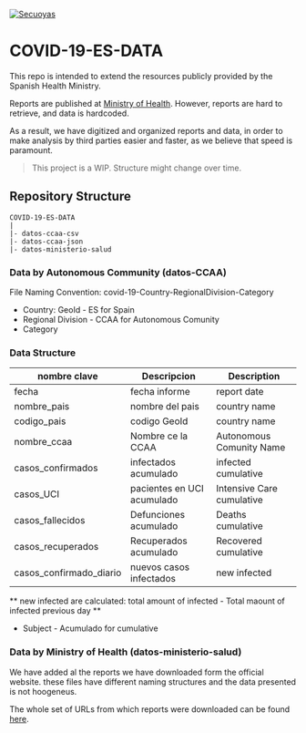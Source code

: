 <a href="https://coronavirus.secuoyas.com"><img src="https://coronavirus.secuoyas.com/img/COVID-19-ES-Cover.png" title="covid-19-es-cover" alt="Secuoyas"></a>

# COVID-19-ES-DATA

This repo is intended to extend the resources publicly provided by the Spanish Health Ministry.

Reports are published at [Ministry of Health](https://www.mscbs.gob.es/profesionales/saludPublica/ccayes/alertasActual/nCov-China/situacionActual.htm). However, reports are hard to retrieve, and data is hardcoded.

As a result, we have digitized and organized reports and data, in order to make analysis by third parties easier and faster, as we believe that speed is paramount. 

> This project is a WIP. Structure might change over time.

## Repository Structure

```
COVID-19-ES-DATA
|
|- datos-ccaa-csv
|- datos-ccaa-json
|- datos-ministerio-salud
```

### Data by Autonomous Community (datos-CCAA)

File Naming Convention: covid-19-Country-RegionalDivision-Category

+ Country: GeoId - ES for Spain
+ Regional Division - CCAA for Autonomous Comunity
+ Category



### Data Structure

| nombre clave | Descripcion| Description|
| --- | --- | --- |
| fecha | fecha informe | report date |
| nombre_pais | nombre del pais | country name |
| codigo_pais | codigo GeoId | country name |
| nombre_ccaa | Nombre ce la CCAA | Autonomous Comunity Name |
| casos_confirmados | infectados acumulado | infected cumulative |
| casos_UCI | pacientes en UCI acumulado | Intensive Care cumulative|
| casos_fallecidos | Defunciones acumulado | Deaths cumulative|
| casos_recuperados | Recuperados acumulado | Recovered cumulative |
| casos_confirmado_diario | nuevos casos infectados | new infected |

** new infected are calculated: total amount of infected - Total maount of infected previous day **

+ Subject - Acumulado for cumulative

### Data by Ministry of Health (datos-ministerio-salud)

We have added al the reports we have downloaded form the official website. these files have different naming structures and the data presented is not hoogeneus. 

The whole set of URLs from which reports were downloaded can be found [here](https://docs.google.com/spreadsheets/d/1lZNB6Hcdq9cbaZCZKvloJfdzicLzvdH6-1jGIL6uE5E/edit?usp=sharing).


